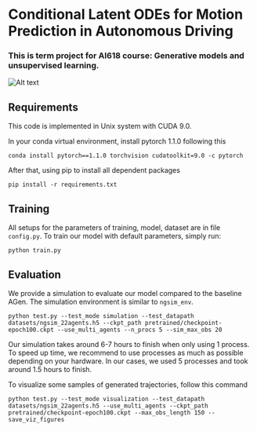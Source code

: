 # Conditional Latent ODEs for Motion Prediction in Autonomous Driving
### This is term project for AI618 course: Generative models and unsupervised learning. 

![Alt text](demo_trajs.gif)

## Requirements

This code is implemented in Unix system with CUDA 9.0.

In your conda virtual environment, install pytorch 1.1.0 following this

    conda install pytorch==1.1.0 torchvision cudatoolkit=9.0 -c pytorch

After that, using pip to install all dependent packages

    pip install -r requirements.txt

## Training

All setups for the parameters of training, model, dataset are in file `config.py`.
To train our model with default parameters, simply run:

    python train.py

## Evaluation

We provide a simulation to evaluate our model compared to the baseline AGen. 
The simulation environment is similar to `ngsim_env`. 

    python test.py --test_mode simulation --test_datapath datasets/ngsim_22agents.h5 --ckpt_path pretrained/checkpoint-epoch100.ckpt --use_multi_agents --n_procs 5 --sim_max_obs 20

Our simulation takes around 6-7 hours to finish when only using 1 process.
To speed up time, we recommend to use processes as much as possible depending on your hardware. 
In our cases, we used 5 processes and took around 1.5 hours to finish. 


To visualize some samples of generated trajectories, follow this command

    python test.py --test_mode visualization --test_datapath datasets/ngsim_22agents.h5 --use_multi_agents --ckpt_path pretrained/checkpoint-epoch100.ckpt --max_obs_length 150 --save_viz_figures